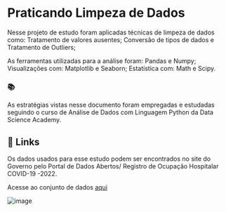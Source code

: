 # Praticando Limpeza de Dados 

Nesse projeto de estudo foram aplicadas técnicas de limpeza de dados como: Tratamento de valores ausentes; Conversão de tipos de dados e Tratamento de Outliers; 

As ferramentas utilizadas para a análise foram: Pandas e Numpy; Visualizações com: Matplotlib e Seaborn; Estatística com: Math e Scipy.


### 📚
As estratégias vistas nesse documento foram empregadas e estudadas seguindo o curso de Análise de Dados com Linguagem Python da Data Science Academy.

## 🔎 Links
Os dados usados para esse estudo podem ser encontrados no site do Governo pelo Portal de Dados Abertos/ Registro de Ocupação Hospitalar COVID-19 -2022.

Acesse ao conjunto de dados [aqui](https://dados.gov.br/dados/conjuntos-dados/registro-de-ocupacao-hospitalar-covid-19) 

![image](https://github.com/didellygamb/practicing-data-cleansing/assets/109447846/f5f1a6b3-e0f1-4414-aae6-3a0c8f32219f)




